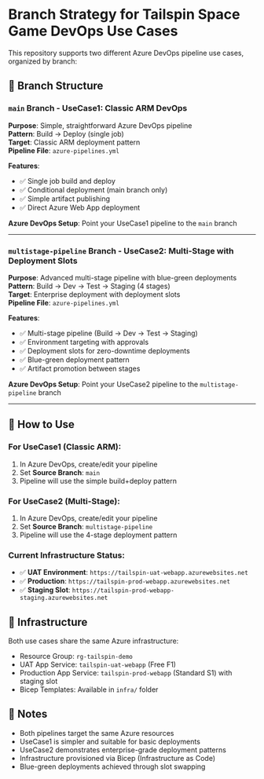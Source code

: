 # Branch Strategy for Tailspin Space Game DevOps Use Cases

This repository supports two different Azure DevOps pipeline use cases, organized by branch:

## 🌿 Branch Structure

### `main` Branch - UseCase1: Classic ARM DevOps
**Purpose**: Simple, straightforward Azure DevOps pipeline  
**Pattern**: Build → Deploy (single job)  
**Target**: Classic ARM deployment pattern  
**Pipeline File**: `azure-pipelines.yml`

**Features**:
- ✅ Single job build and deploy
- ✅ Conditional deployment (main branch only)
- ✅ Simple artifact publishing
- ✅ Direct Azure Web App deployment

**Azure DevOps Setup**: Point your UseCase1 pipeline to the `main` branch

---

### `multistage-pipeline` Branch - UseCase2: Multi-Stage with Deployment Slots
**Purpose**: Advanced multi-stage pipeline with blue-green deployments  
**Pattern**: Build → Dev → Test → Staging (4 stages)  
**Target**: Enterprise deployment with deployment slots  
**Pipeline File**: `azure-pipelines.yml`

**Features**:
- ✅ Multi-stage pipeline (Build → Dev → Test → Staging)
- ✅ Environment targeting with approvals
- ✅ Deployment slots for zero-downtime deployments
- ✅ Blue-green deployment pattern
- ✅ Artifact promotion between stages

**Azure DevOps Setup**: Point your UseCase2 pipeline to the `multistage-pipeline` branch

---

## 🚀 How to Use

### For UseCase1 (Classic ARM):
1. In Azure DevOps, create/edit your pipeline
2. Set **Source Branch**: `main`
3. Pipeline will use the simple build+deploy pattern

### For UseCase2 (Multi-Stage):
1. In Azure DevOps, create/edit your pipeline  
2. Set **Source Branch**: `multistage-pipeline`
3. Pipeline will use the 4-stage deployment pattern

### Current Infrastructure Status:
- ✅ **UAT Environment**: `https://tailspin-uat-webapp.azurewebsites.net`
- ✅ **Production**: `https://tailspin-prod-webapp.azurewebsites.net`
- ✅ **Staging Slot**: `https://tailspin-prod-webapp-staging.azurewebsites.net`

## 🔧 Infrastructure

Both use cases share the same Azure infrastructure:
- Resource Group: `rg-tailspin-demo`
- UAT App Service: `tailspin-uat-webapp` (Free F1)
- Production App Service: `tailspin-prod-webapp` (Standard S1) with staging slot
- Bicep Templates: Available in `infra/` folder

## 📝 Notes

- Both pipelines target the same Azure resources
- UseCase1 is simpler and suitable for basic deployments
- UseCase2 demonstrates enterprise-grade deployment patterns
- Infrastructure provisioned via Bicep (Infrastructure as Code)
- Blue-green deployments achieved through slot swapping